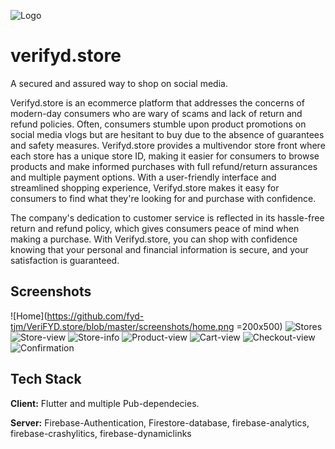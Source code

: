 
![Logo](https://github.com/fyd-tjm/VeriFYD.store/blob/master/assets/images/verify.store-logo.png)


# verifyd.store

A secured and assured way to shop on social media.

Verifyd.store is an ecommerce platform that addresses the concerns of modern-day consumers who are wary of scams and lack of return and refund policies. Often, consumers stumble upon product promotions on social media vlogs but are hesitant to buy due to the absence of guarantees and safety measures. Verifyd.store provides a multivendor store front where each store has a unique store ID, making it easier for consumers to browse products and make informed purchases with full refund/return assurances and multiple payment options. With a user-friendly interface and streamlined shopping experience, Verifyd.store makes it easy for consumers to find what they're looking for and purchase with confidence.

The company's dedication to customer service is reflected in its hassle-free return and refund policy, which gives consumers peace of mind when making a purchase. With Verifyd.store, you can shop with confidence knowing that your personal and financial information is secure, and your satisfaction is guaranteed. 
## Screenshots

![Home](https://github.com/fyd-tjm/VeriFYD.store/blob/master/screenshots/home.png =200x500)
![Stores](https://github.com/fyd-tjm/VeriFYD.store/blob/master/screenshots/stores.png)
![Store-view](https://github.com/fyd-tjm/VeriFYD.store/blob/master/screenshots/store.png)
![Store-info](https://github.com/fyd-tjm/VeriFYD.store/blob/master/screenshots/store-info.png)
![Product-view](https://github.com/fyd-tjm/VeriFYD.store/blob/master/screenshots/product.png)
![Cart-view](https://github.com/fyd-tjm/VeriFYD.store/blob/master/screenshots/cart.png)
![Checkout-view](https://github.com/fyd-tjm/VeriFYD.store/blob/master/screenshots/payment.png)
![Confirmation](https://github.com/fyd-tjm/VeriFYD.store/blob/master/screenshots/confirmation.png)



## Tech Stack

**Client:** Flutter and multiple Pub-dependecies.

**Server:** Firebase-Authentication, Firestore-database, firebase-analytics, firebase-crashylitics, firebase-dynamiclinks


